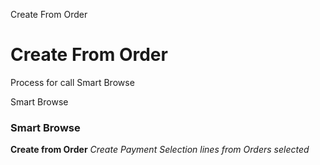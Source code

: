 
Create From Order
# Create From Order


Process for call Smart Browse

Smart Browse
### Smart Browse

**Create from Order**
 *Create Payment Selection lines from Orders selected*
